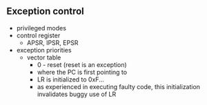 ## Exception control
* privileged modes
* control register
  * APSR, IPSR, EPSR
* exception priorities
  * vector table
    * 0 - reset (reset is an exception)
    * where the PC is first pointing to
    * LR is initialized to 0xF...
    * as experienced in executing faulty code, this initialization invalidates buggy use of LR
